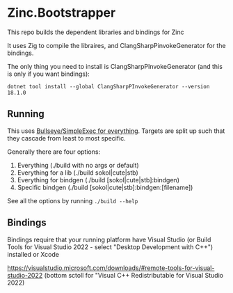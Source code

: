 # Zinc.Bootstrapper

This repo builds the dependent libraries and bindings for Zinc

It uses Zig to compile the libraires, and ClangSharpPinvokeGenerator for the bindings.

The only thing you need to install is ClangSharpPInvokeGenerator (and this is only if you want bindings):

`dotnet tool install --global ClangSharpPInvokeGenerator --version 18.1.0`

## Running

This uses [Bullseye/SimpleExec for everything](https://mysticmind.dev/dotnet-build-tool-using-bullseye-and-simpleexec). Targets are split up such that they cascade from least to most specific.

Generally there are four options:
1. Everything (./build with no args or default)
2. Everything for a lib (./build sokol|cute|stb)
2. Everything for bindgen (./build [sokol|cute|stb]:bindgen)
2. Specific bindgen (./build [sokol|cute|stb]:bindgen:[filename])

See all the options by running `./build --help`


## Bindings

Bindings require that your running platform have Visual Studio (or Build Tools for Visual Studio 2022 - select "Desktop Development with C++") installed or Xcode

https://visualstudio.microsoft.com/downloads/#remote-tools-for-visual-studio-2022 (bottom sctoll for "Visual C++ Redistributable for Visual Studio 2022)
